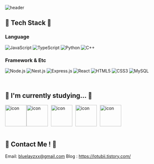 ![header](https://capsule-render.vercel.app/api?type=venom&height=300&color=gradient&text=Yeonod)
<!--![github-header-image (2)](https://github.com/yeonod/yeonod/assets/104813592/82f68a64-4198-472d-9786-6132538a3c84)-->

## 🚀 Tech Stack 🚀

### Language
![JavaScript](https://img.shields.io/badge/javascript-F7DF1E.svg?style=for-the-badge&logo=javascript&logoColor=20232a)
![TypeScript](https://img.shields.io/badge/typescript-3178C6.svg?style=for-the-badge&logo=typescript&logoColor=white)
![Python](https://img.shields.io/badge/python-3776AB.svg?style=for-the-badge&logo=python&logoColor=white)
![C++](https://img.shields.io/badge/C++-00599C.svg?style=for-the-badge&logo=c%2B%2B&logoColor=white)

### Framework & Etc
![Node.js](https://img.shields.io/badge/Node.js-339933.svg?style=for-the-badge&logo=node.js&logoColor=white)
![Nest.js](https://img.shields.io/badge/Nest.js-E0234E.svg?style=for-the-badge&logo=nest&logoColor=white)
![Express.js](https://img.shields.io/badge/Express.js-000000.svg?style=for-the-badge&logo=express&logoColor=white)
![React](https://img.shields.io/badge/react-20232a.svg?style=for-the-badge&logo=react&logoColor=61DAFB)
![HTML5](https://img.shields.io/badge/html5-E34F26.svg?style=for-the-badge&logo=html5&logoColor=white)
![CSS3](https://img.shields.io/badge/css3-1572B6.svg?style=for-the-badge&logo=css3&logoColor=white)
![MySQL](https://img.shields.io/badge/mysql-4479A1.svg?style=for-the-badge&logo=mysql&logoColor=white)

<br>


## 🍄 I'm currently studying... 🍄

<div style="display: flex;">
  <img src="https://techstack-generator.vercel.app/js-icon.svg" alt="icon" width="70" style="width: 70px; height: 70px; margin-right: 0px; margin-bottom: 0px;" />
  <img src="https://techstack-generator.vercel.app/ts-icon.svg" alt="icon" width="50" style="width: 70px; height: 70px; margin-right: 10px; margin-bottom: 0px;" />
  <img src="https://techstack-generator.vercel.app/mysql-icon.svg" alt="icon" width="50" style="width: 70px; height: 70px; margin-right: 10px; margin-bottom: 0px;" />
  <img src="https://techstack-generator.vercel.app/docker-icon.svg" alt="icon" width="50" style="width: 70px; height: 70px; margin-right: 10px; margin-bottom: 0px;" />
  <img src="https://techstack-generator.vercel.app/aws-icon.svg" alt="icon" width="50" style="width: 70px; height: 70px; margin-right: 0px; margin-bottom: 0px;" />
</div>

<br>


## 💌 Contact Me ! 💌

Email: bluelayzxx@gmail.com
Blog : https://lotubii.tistory.com/


    
<!---
bluelayz/bluelayz is a ✨ special ✨ repository because its `README.md` (this file) appears on your GitHub profile.
You can click the Preview link to take a look at your changes.
--->
